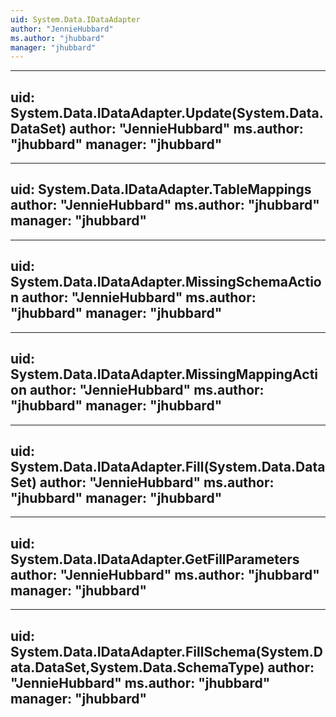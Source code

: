```yaml
---
uid: System.Data.IDataAdapter
author: "JennieHubbard"
ms.author: "jhubbard"
manager: "jhubbard"
---
```


---
uid: System.Data.IDataAdapter.Update(System.Data.DataSet)
author: "JennieHubbard"
ms.author: "jhubbard"
manager: "jhubbard"
---

---
uid: System.Data.IDataAdapter.TableMappings
author: "JennieHubbard"
ms.author: "jhubbard"
manager: "jhubbard"
---

---
uid: System.Data.IDataAdapter.MissingSchemaAction
author: "JennieHubbard"
ms.author: "jhubbard"
manager: "jhubbard"
---

---
uid: System.Data.IDataAdapter.MissingMappingAction
author: "JennieHubbard"
ms.author: "jhubbard"
manager: "jhubbard"
---

---
uid: System.Data.IDataAdapter.Fill(System.Data.DataSet)
author: "JennieHubbard"
ms.author: "jhubbard"
manager: "jhubbard"
---

---
uid: System.Data.IDataAdapter.GetFillParameters
author: "JennieHubbard"
ms.author: "jhubbard"
manager: "jhubbard"
---

---
uid: System.Data.IDataAdapter.FillSchema(System.Data.DataSet,System.Data.SchemaType)
author: "JennieHubbard"
ms.author: "jhubbard"
manager: "jhubbard"
---
